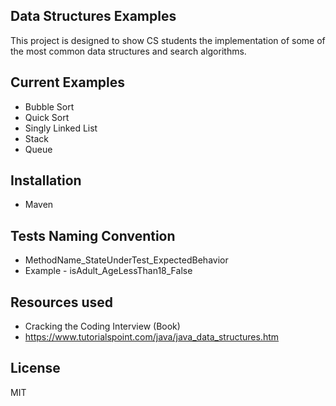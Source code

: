 ## Data Structures Examples
This project is designed to show CS students the implementation of some of the most common data structures and search algorithms.

## Current Examples
- Bubble Sort
- Quick Sort
- Singly Linked List
- Stack
- Queue

## Installation
- Maven

## Tests Naming Convention
- MethodName_StateUnderTest_ExpectedBehavior
- Example - isAdult_AgeLessThan18_False

## Resources used
- Cracking the Coding Interview (Book)
- https://www.tutorialspoint.com/java/java_data_structures.htm

## License
MIT
